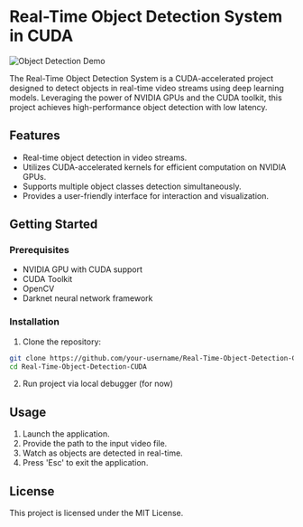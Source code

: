 
# Real-Time Object Detection System in CUDA

![Object Detection Demo](demo.gif)

The Real-Time Object Detection System is a CUDA-accelerated project designed to detect objects in real-time video streams using deep learning models. Leveraging the power of NVIDIA GPUs and the CUDA toolkit, this project achieves high-performance object detection with low latency.

## Features

- Real-time object detection in video streams.
- Utilizes CUDA-accelerated kernels for efficient computation on NVIDIA GPUs.
- Supports multiple object classes detection simultaneously.
- Provides a user-friendly interface for interaction and visualization.


## Getting Started

### Prerequisites

- NVIDIA GPU with CUDA support
- CUDA Toolkit
- OpenCV
- Darknet neural network framework


### Installation

1. Clone the repository:

```bash
git clone https://github.com/your-username/Real-Time-Object-Detection-CUDA.git
cd Real-Time-Object-Detection-CUDA
```

2. Run project via local debugger (for now)

## Usage
1. Launch the application.
2. Provide the path to the input video file.
3. Watch as objects are detected in real-time.
4. Press 'Esc' to exit the application.


## License

This project is licensed under the MIT License.